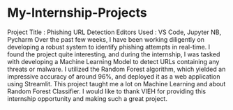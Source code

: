 # My-Internship-Projects
Project Title : Phishing URL Detection 
Editors Used : VS Code, Jupyter NB, Pycharm
Over the past few weeks, I have been working diligently on developing a robust system to identify phishing attempts in real-time. I found the project quite interesting, and during the internship, I was tasked with developing a Machine Learning Model to detect URLs containing any threats or malware. I utilized the Random Forest algorithm, which yielded an impressive accuracy of around 96%, and deployed it as a web application using Streamlit.
This project taught me a lot on Machine Learning and about Random Forest Classifier. I would like to thank VIEH for providing this internship opportunity and making such a great project.



